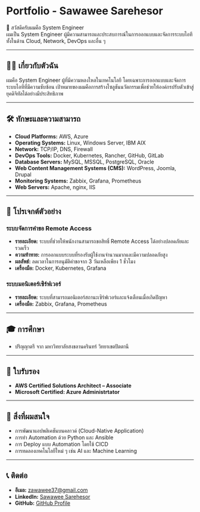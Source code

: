 # Portfolio - Sawawee Sarehesor

👋 สวัสดีครับผมคือ System Engineer  
ผมเป็น System Engineer ผู้มีความสามารถและประสบการณ์ในการออกแบบและจัดการระบบไอทีทั้งในด้าน Cloud, Network, DevOps และอื่น ๆ  

---

## 🙋‍♂️ เกี่ยวกับตัวฉัน
ผมคือ System Engineer ผู้ที่มีความหลงใหลในเทคโนโลยี โดยเฉพาะการออกแบบและจัดการระบบไอทีที่มีความซับซ้อน เป้าหมายของผมคือการสร้างโซลูชันนวัตกรรมเพื่อช่วยให้องค์กรปรับตัวเข้าสู่ยุคดิจิทัลได้อย่างมีประสิทธิภาพ

---

## 🛠️ ทักษะและความสามารถ

- **Cloud Platforms:** AWS, Azure 
- **Operating Systems:** Linux, Windows Server, IBM AIX  
- **Network:** TCP/IP, DNS, Firewall  
- **DevOps Tools:** Docker, Kubernetes, Rancher, GitHub, GitLab  
- **Database Servers:** MySQL, MSSQL, PostgreSQL, Oracle  
- **Web Content Management Systems (CMS):** WordPress, Joomla, Drupal  
- **Monitoring Systems:** Zabbix, Grafana, Prometheus  
- **Web Servers:** Apache, nginx, IIS  

---

## 💼 โปรเจกต์ตัวอย่าง
### ระบบจัดการคำขอ Remote Access
- **รายละเอียด:** ระบบที่ช่วยให้พนักงานสามารถขอสิทธิ์ Remote Access ได้อย่างปลอดภัยและรวดเร็ว  
- **ความท้าทาย:** การออกแบบระบบที่รองรับผู้ใช้งานจำนวนมากและมีความปลอดภัยสูง  
- **ผลลัพธ์:** ลดเวลาในการอนุมัติคำขอจาก 3 วันเหลือเพียง 1 ชั่วโมง  
- **เครื่องมือ:** Docker, Kubernetes, Grafana  

### ระบบมอนิเตอร์เซิร์ฟเวอร์
- **รายละเอียด:** ระบบที่สามารถมอนิเตอร์สถานะเซิร์ฟเวอร์และแจ้งเตือนเมื่อเกิดปัญหา  
- **เครื่องมือ:** Zabbix, Grafana, Prometheus  

---

## 🎓 การศึกษา
- ปริญญาตรี จาก มหาวิทยาลัยสงขลานครินทร์ วิทยาเขตปัตตานี  

---

## 📜 ใบรับรอง
- **AWS Certified Solutions Architect – Associate**  
- **Microsoft Certified: Azure Administrtator**  


---

## 🌱 สิ่งที่ผมสนใจ
- การพัฒนาแอปพลิเคชันบนคลาวด์ (Cloud-Native Application)  
- การทำ Automation ด้วย Python และ Ansible
- การ Deploy แบบ Automation โดยใช้ CICD 
- การทดลองเทคโนโลยีใหม่ ๆ เช่น AI และ Machine Learning
  

---

## 📞 ติดต่อ
- **อีเมล:** [zawawee37@gmail.com](mailto:zawawee37@gmail.com)  
- **LinkedIn:** [Sawawee Sarehesor](https://www.linkedin.com/in/sawawee-sarehesor-esor-0883b8b2/)  
- **GitHub:** [GitHub Profile](https://github.com/zawawee37)   
